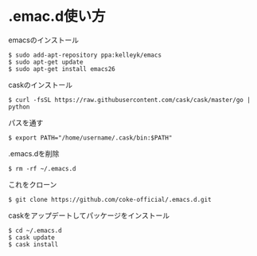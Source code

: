 # .emac.d使い方
emacsのインストール  
```
$ sudo add-apt-repository ppa:kelleyk/emacs  
$ sudo apt-get update  
$ sudo apt-get install emacs26  
```  
caskのインストール  
```
$ curl -fsSL https://raw.githubusercontent.com/cask/cask/master/go | python  
```  
パスを通す  
```
$ export PATH="/home/username/.cask/bin:$PATH"
```  
.emacs.dを削除  
```
$ rm -rf ~/.emacs.d 
```  
これをクローン  
```
$ git clone https://github.com/coke-official/.emacs.d.git  
```  
caskをアップデートしてパッケージをインストール  
```
$ cd ~/.emacs.d  
$ cask update  
$ cask install  
```

